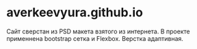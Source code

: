# averkeevyura.github.io

Сайт сверстан из PSD макета взятого из интернета.
В проекте применнена bootstrap сетка и Flexbox.
Верстка адаптивная.
